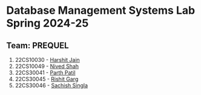 # Database Management Systems Lab Spring 2024-25

## Team: PREQUEL

1. 22CS10030 - [Harshit Jain](https://github.com/harshit-jain52)
2. 22CS10049 - [Nived Shah](https://github.com/Nived04)
3. 22CS30041 - [Parth Patil](https://github.com/noobman99)
4. 22CS30045 - [Rishit Garg](https://github.com/RG-04)
5. 22CS30046 - [Sachish Singla](https://github.com/sachishs-15)
